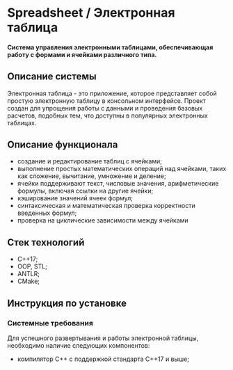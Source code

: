 # Spreadsheet / Электронная таблица

#### Система управления электронными таблицами, обеспечивающая работу с формами и ячейками различного типа.

## Описание системы
Электронная таблица - это приложение, которое представляет собой простую электронную таблицу в консольном интерфейсе.
Проект создан для упрощения работы с данными и проведения базовых расчетов, подобных тем, что доступны в популярных электронных таблицах.

## Описание функционала
- создание и редактирование таблиц с ячейками;
- выполнение простых математических операций над ячейками, таких как сложение, вычитание, умножение и деление;
- ячейки поддерживают текст, числовые значения, арифметические формулы, включая ссылки на другие ячейки;
- кэширование значений ячеек формул;
- синтаксическая и математическая проверка корректности введенных формул;
- проверка на циклические зависимости между ячейками

## Стек технологий
- C++17;
- OOP, STL;
- ANTLR;
- CMake;


## Инструкция по установке
### Системные требования
Для успешного развертывания и работы электронной таблицы, необходимо наличие следующих компонентов:
- компилятор C++ с поддержкой стандарта C++17 и выше;
